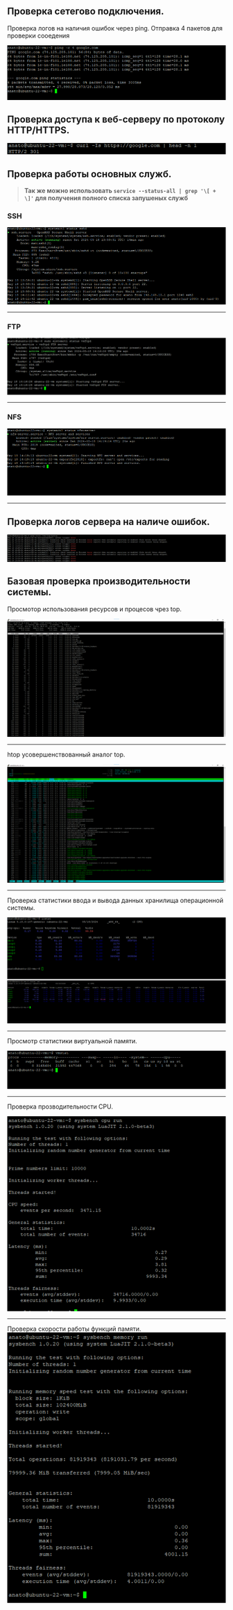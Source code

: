 ## Проверка сетегово подключения.


Проверка логов на наличия ошибок через ping.
Отправка 4 пакетов для проверки сооедения

![ping.png](screenshots/ping.png)

## Проверка доступа к веб-серверу по протоколу HTTP/HTTPS.

![check_availability_web_curl.png](screenshots/check_availability_web_curl.png)

## Проверка работы основных служб.

> **Так же можно использовать ```service --status-all | grep '\[ + \]'``` для получения полного списка запушеных служб**

### SSH

![check_ssh.png](screenshots/check_ssh.png)

---
### FTP

![check_ftp.png](screenshots/check_ftp.png)

---
### NFS

![check-nfs.png](screenshots/check-nfs.png)

---

## Проверка логов сервера на наличе ошибок.


![check_errors.png](screenshots/check_errors.png)

## Базовая проверка производительности системы.


Просмотор использования ресурсов и процесов чрез top.

![top.png](screenshots/top.png)

---

htop усовершенствованный аналог top.

![htop.png](screenshots/htop.png)

---

Проверка статистики ввода и вывода данных хранилища операционной системы.

![iostat.png](screenshots/iostat.png)
![iostat_full.png](screenshots/iostat_full.png)

---
Просмотр статистики виртуальной памяти.

![vmstat.png](screenshots/vmstat.png)

---
Проверка прозводительности CPU.

![sysbench_cpu.png](screenshots/sysbench_cpu.png)

---

Проверка скорости работы функций памяти.
![sysbench_memory.png](screenshots/sysbench_memory.png)

